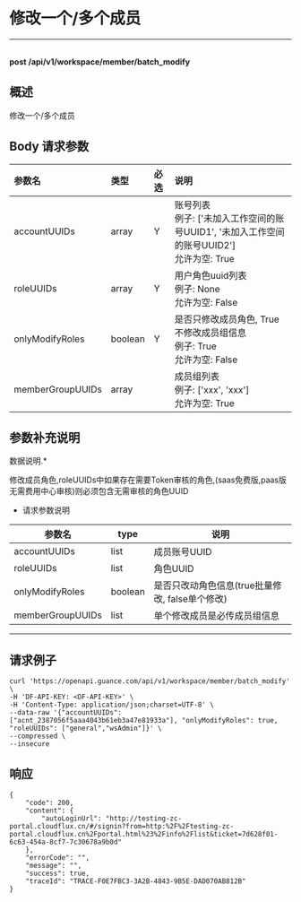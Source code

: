 # 修改一个/多个成员

---

<br />**post /api/v1/workspace/member/batch_modify**

## 概述
修改一个/多个成员




## Body 请求参数

| 参数名        | 类型     | 必选   | 说明              |
|:-----------|:-------|:-----|:----------------|
| accountUUIDs | array | Y | 账号列表<br>例子: ['未加入工作空间的账号UUID1', '未加入工作空间的账号UUID2'] <br>允许为空: True <br> |
| roleUUIDs | array | Y | 用户角色uuid列表<br>例子: None <br>允许为空: False <br> |
| onlyModifyRoles | boolean | Y | 是否只修改成员角色, True 不修改成员组信息<br>例子: True <br>允许为空: False <br> |
| memberGroupUUIDs | array |  | 成员组列表<br>例子: ['xxx', 'xxx'] <br>允许为空: True <br> |

## 参数补充说明

数据说明.*

修改成员角色,roleUUIDs中如果存在需要Token审核的角色,(saas免费版,paas版无需费用中心审核)则必须包含无需审核的角色UUID

- 请求参数说明

| 参数名           | type | 说明                                                 |
| ---------------- | ---- | ---------------------------------------------------- |
| accountUUIDs       | list | 成员账号UUID |
| roleUUIDs             | list | 角色UUID                                              |
| onlyModifyRoles    | boolean | 是否只改动角色信息(true批量修改, false单个修改)                 |
| memberGroupUUIDs       | list  | 单个修改成员是必传成员组信息     |
------




## 请求例子
```shell
curl 'https://openapi.guance.com/api/v1/workspace/member/batch_modify' \
-H 'DF-API-KEY: <DF-API-KEY>' \
-H 'Content-Type: application/json;charset=UTF-8' \
--data-raw '{"accountUUIDs": ["acnt_2387056f5aaa4043b61eb3a47e81933a"], "onlyModifyRoles": true, "roleUUIDs": ["general","wsAdmin"]}' \
--compressed \
--insecure
```




## 响应
```shell
{
    "code": 200,
    "content": {
        "autoLoginUrl": "http://testing-zc-portal.cloudflux.cn/#/signin?from=http:%2F%2Ftesting-zc-portal.cloudflux.cn%2Fportal.html%23%2Finfo%2Flist&ticket=7d628f01-6c63-454a-8cf7-7c30678a9b0d"
    },
    "errorCode": "",
    "message": "",
    "success": true,
    "traceId": "TRACE-F0E7FBC3-3A2B-4843-9B5E-DAD070AB812B"
} 
```




